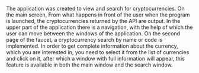 The application was created to view and search for cryptocurrencies. On the main screen,
From what happens in front of the user when the program is launched, the cryptocurrencies returned by the API are output.
In the upper part of the application there is a navigation, with the help of which the user can move between the windows of the application.
On the second page of the faucet, a cryptocurrency search by name or code is implemented. In order to get complete information about the currency,
which you are interested in, you need to select it from the list of currencies and click on it, after which a window with full information will appear,
this feature is available in both the main window and the search window.